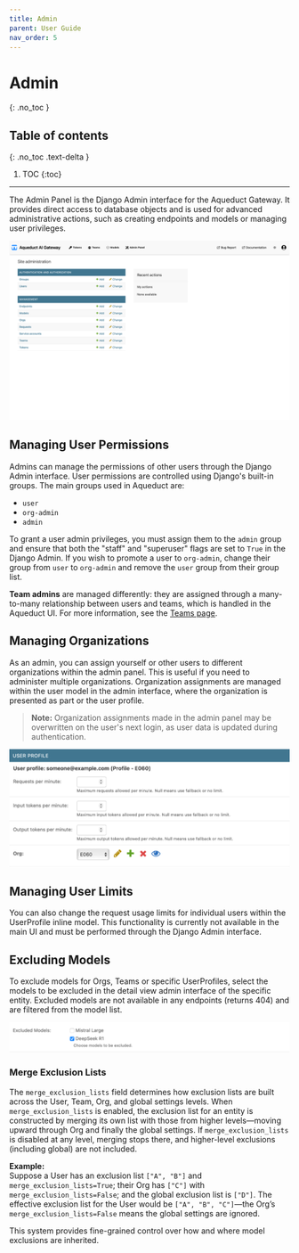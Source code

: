 ```yaml
---
title: Admin
parent: User Guide
nav_order: 5
---
```


# Admin
{: .no_toc }

## Table of contents
{: .no_toc .text-delta }

1. TOC
{:toc}

---

The Admin Panel is the Django Admin interface for the Aqueduct Gateway. It provides direct access to database objects and is used for advanced administrative actions, such as creating endpoints and models or managing user privileges.

![Admin Panel](../assets/user_guide/admin_panel.png)

## Managing User Permissions

Admins can manage the permissions of other users through the Django Admin interface. User permissions are controlled using Django's built-in groups. The main groups used in Aqueduct are:

- `user`
- `org-admin`
- `admin`

To grant a user admin privileges, you must assign them to the `admin` group and ensure that both the "staff" and "superuser" flags are set to `True` in the Django Admin. If you wish to promote a user to `org-admin`, change their group from `user` to `org-admin` and remove the `user` group from their group list.

**Team admins** are managed differently: they are assigned through a many-to-many relationship between users and teams, which is handled in the Aqueduct UI. For more information, see the [Teams page](teams.md#team-detail-view).

## Managing Organizations

As an admin, you can assign yourself or other users to different organizations within the admin panel. This is useful if you need to administer multiple organizations. Organization assignments are managed within the user model in the admin interface, where the organization is presented as part or the user profile.

> **Note:** Organization assignments made in the admin panel may be overwritten on the user's next login, as user data is updated during authentication.

![Admin Panel User Orgs](../assets/user_guide/admin_user_org.png)

## Managing User Limits

You can also change the request usage limits for individual users within the UserProfile inline model. 
This functionality is currently not available in the main UI and must be performed through the Django Admin interface.

## Excluding Models

To exclude models for Orgs, Teams or specific UserProfiles, select the models to be excluded in the detail view admin interface of the specific entity.
Excluded models are not available in any endpoints (returns 404) and are filtered from the model list.

![Exclude Models](../assets/user_guide/exclude_models.png)

### Merge Exclusion Lists

The `merge_exclusion_lists` field determines how exclusion lists are built across the User, Team, Org, and global settings levels. When `merge_exclusion_lists` is enabled, the exclusion list for an entity is constructed by merging its own list with those from higher levels—moving upward through Org and finally the global settings. If `merge_exclusion_lists` is disabled at any level, merging stops there, and higher-level exclusions (including global) are not included.

**Example:**  
Suppose a User has an exclusion list `["A", "B"]` and `merge_exclusion_lists=True`; their Org has `["C"]` with `merge_exclusion_lists=False`; and the global exclusion list is `["D"]`. The effective exclusion list for the User would be `["A", "B", "C"]`—the Org’s `merge_exclusion_lists=False` means the global settings are ignored.

This system provides fine-grained control over how and where model exclusions are inherited.


